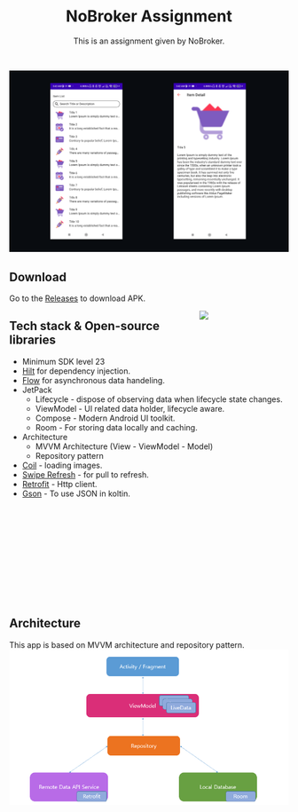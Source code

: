 <h1 align="center">NoBroker Assignment</h1>

<p align="center">  
This is an assignment given by NoBroker.
</p>
</br>
<p align="center">
<img src="/screenshots/app_screenshots.png"/>
</p>

## Download
Go to the [Releases](https://github.com/SpiderGod607/NoBrokerAssignment/releases/tag/1.0) to download APK.

<img src="/screenshots/appvideo.gif" align="right" width="32%"/>

## Tech stack & Open-source libraries
- Minimum SDK level 23
- [Hilt](https://dagger.dev/hilt/) for dependency injection.
- [Flow](https://developer.android.com/kotlin/flow) for asynchronous data handeling.
- JetPack
  - Lifecycle - dispose of observing data when lifecycle state changes.
  - ViewModel - UI related data holder, lifecycle aware.
  - Compose - Modern Android UI toolkit.
  - Room - For storing data locally and caching.
- Architecture
  - MVVM Architecture (View - ViewModel - Model)
  - Repository pattern
- [Coil](https://coil-kt.github.io/coil/compose/) - loading images.
- [Swipe Refresh](https://google.github.io/accompanist/swiperefresh/) - for pull to refresh.
- [Retrofit](https://square.github.io/retrofit/) - Http client.
- [Gson](https://github.com/google/gson) - To use JSON in koltin.
</br>
</br>
</br>
</br>
</br>
</br>
</br>
</br>
</br>
</br>

## Architecture
This app is based on MVVM architecture and repository pattern.
![architecture](/screenshots/architecture.png)
